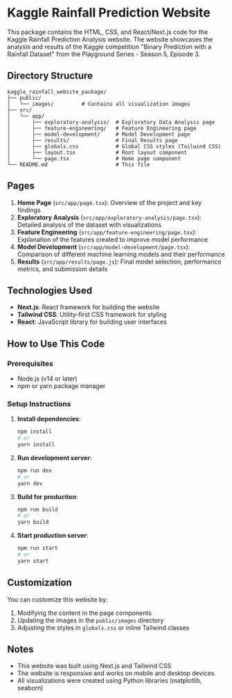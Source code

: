 # Kaggle Rainfall Prediction Website

This package contains the HTML, CSS, and React/Next.js code for the Kaggle Rainfall Prediction Analysis website. The website showcases the analysis and results of the Kaggle competition "Binary Prediction with a Rainfall Dataset" from the Playground Series - Season 5, Episode 3.

## Directory Structure

```
kaggle_rainfall_website_package/
├── public/
│   └── images/         # Contains all visualization images
├── src/
│   └── app/
│       ├── exploratory-analysis/  # Exploratory Data Analysis page
│       ├── feature-engineering/   # Feature Engineering page
│       ├── model-development/     # Model Development page
│       ├── results/               # Final Results page
│       ├── globals.css            # Global CSS styles (Tailwind CSS)
│       ├── layout.tsx             # Root layout component
│       └── page.tsx               # Home page component
└── README.md                      # This file
```

## Pages

1. **Home Page** (`src/app/page.tsx`): Overview of the project and key findings
2. **Exploratory Analysis** (`src/app/exploratory-analysis/page.tsx`): Detailed analysis of the dataset with visualizations
3. **Feature Engineering** (`src/app/feature-engineering/page.tsx`): Explanation of the features created to improve model performance
4. **Model Development** (`src/app/model-development/page.tsx`): Comparison of different machine learning models and their performance
5. **Results** (`src/app/results/page.js`): Final model selection, performance metrics, and submission details

## Technologies Used

- **Next.js**: React framework for building the website
- **Tailwind CSS**: Utility-first CSS framework for styling
- **React**: JavaScript library for building user interfaces

## How to Use This Code

### Prerequisites

- Node.js (v14 or later)
- npm or yarn package manager

### Setup Instructions

1. **Install dependencies**:
   ```bash
   npm install
   # or
   yarn install
   ```

2. **Run development server**:
   ```bash
   npm run dev
   # or
   yarn dev
   ```

3. **Build for production**:
   ```bash
   npm run build
   # or
   yarn build
   ```

4. **Start production server**:
   ```bash
   npm run start
   # or
   yarn start
   ```

## Customization

You can customize this website by:

1. Modifying the content in the page components
2. Updating the images in the `public/images` directory
3. Adjusting the styles in `globals.css` or inline Tailwind classes

## Notes

- This website was built using Next.js and Tailwind CSS
- The website is responsive and works on mobile and desktop devices
- All visualizations were created using Python libraries (matplotlib, seaborn)
